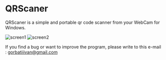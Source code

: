 # QRScaner
QRScaner is a simple and portable qr code scanner from your WebCam for Windows.

![screen1](https://user-images.githubusercontent.com/84850541/133378767-22d67de4-dcd8-4033-a886-fe1087cff641.PNG)
![screen2](https://user-images.githubusercontent.com/84850541/133378774-22ccca8a-e450-4508-b957-1cf35a6e65b3.PNG)

If you find a bug or want to improve the program, please write to this e-mail : gorbatiiivan@gmail.com
